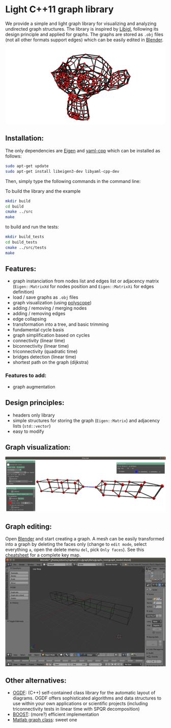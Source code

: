 # Light C++11 graph library

We provide a simple and light graph library for visualizing and analyzing undirected graph structures. The library is inspired by [Libigl](https://github.com/libigl/libigl), following its design principle and applied for graphs. The graphs are stored as `.obj` files (not all other formats support edges) which can be easily edited in [Blender](https://www.blender.org/).

![Graph visualization](./images/graph_library.png "light C++ graph library")

## Installation:
The only dependencies are [Eigen](https://eigen.tuxfamily.org/) and [yaml-cpp](https://github.com/jbeder/yaml-cpp/wiki/Tutorial) which can be installed as follows:

```bash
sudo apt-get update
sudo apt-get install libeigen3-dev libyaml-cpp-dev
```

Then, simply type the following commands in the command line:

To build the library and the example
```bash
mkdir build
cd build
cmake ../src
make
```

to build and run the tests:
```bash
mkdir build_tests
cd build_tests
cmake ../src/tests
make
```

## Features:
* graph instanciation from nodes list and edges list or adjacency matrix (`Eigen::MatrixXd` for nodes position and `Eigen::MatrixXi` for edges definition)
* load / save graphs as `.obj` files
* graph visualization (using [polyscope](http://polyscope.run/))
* adding / removing / merging nodes
* adding / removing edges
* edge collapsing
* transformation into a tree, and basic trimming
* fundamental cycle basis
* graph simplification based on cycles
* connectivity (linear time)
* biconnectivity (linear time)
* triconnectivity (quadratic time)
* bridges detection (linear time)
* shortest path on the graph (dijkstra)

### Features to add:
* graph augmentation

## Design principles:
* headers only library
* simple structures for storing the graph (`Eigen::Matrix`) and adjacency lists (`std::vector`)
* easy to modify

## Graph visualization:
![Graph visualization](./images/graph_polyscope_viewer.png "Graph visualization with libigl")

## Graph editing:
Open [Blender](https://www.blender.org/) and start creating a graph. A mesh can be easily transformed into a graph by deleting the faces only (change to `edit mode`, select everything `a`, open the delete menu `del`, pick `Only faces`). See this [cheatsheet](https://bcgiu.wordpress.com/2015/02/12/best-blender-key-map-infographic/) for a complete key map.
![Graph editing](./images/graph_editing_blender.png "Graph editing with blender")

## Other alternatives:
* [OGDF](http://www.ogdf.net): (C++) self-contained class library for the automatic layout of diagrams. OGDF offers sophisticated algorithms and data structures to use within your own applications or scientific projects (including triconnectivity tests in linear time with SPQR decomposition)
* [BOOST](https://www.boost.org/doc/libs/1_70_0/libs/graph/doc/index.html): (more?) efficient implementation
* [Matlab graph class](https://www.mathworks.com/help/matlab/graph-and-network-algorithms.html): sweet one
